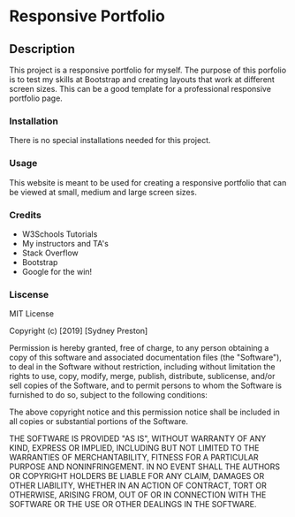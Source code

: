 # Responsive Portfolio

## Description
  This project is a responsive portfolio for myself. The purpose of this porfolio is to test my skills at Bootstrap and creating layouts that work at different screen sizes. This can be a good template for a professional responsive portfolio page. 
  
  
### Installation
  There is no special installations needed for this project.
  
  
### Usage
  This website is meant to be used for creating a responsive portfolio that can be viewed at small, medium and large screen sizes.
  
### Credits
  * W3Schools Tutorials
  * My instructors and TA's
  * Stack Overflow
  * Bootstrap
  * Google for the win!
  
### Liscense

MIT License

Copyright (c) [2019] [Sydney Preston]

Permission is hereby granted, free of charge, to any person obtaining a copy
of this software and associated documentation files (the "Software"), to deal
in the Software without restriction, including without limitation the rights
to use, copy, modify, merge, publish, distribute, sublicense, and/or sell
copies of the Software, and to permit persons to whom the Software is
furnished to do so, subject to the following conditions:

The above copyright notice and this permission notice shall be included in all
copies or substantial portions of the Software.

THE SOFTWARE IS PROVIDED "AS IS", WITHOUT WARRANTY OF ANY KIND, EXPRESS OR
IMPLIED, INCLUDING BUT NOT LIMITED TO THE WARRANTIES OF MERCHANTABILITY,
FITNESS FOR A PARTICULAR PURPOSE AND NONINFRINGEMENT. IN NO EVENT SHALL THE
AUTHORS OR COPYRIGHT HOLDERS BE LIABLE FOR ANY CLAIM, DAMAGES OR OTHER
LIABILITY, WHETHER IN AN ACTION OF CONTRACT, TORT OR OTHERWISE, ARISING FROM,
OUT OF OR IN CONNECTION WITH THE SOFTWARE OR THE USE OR OTHER DEALINGS IN THE
SOFTWARE.
